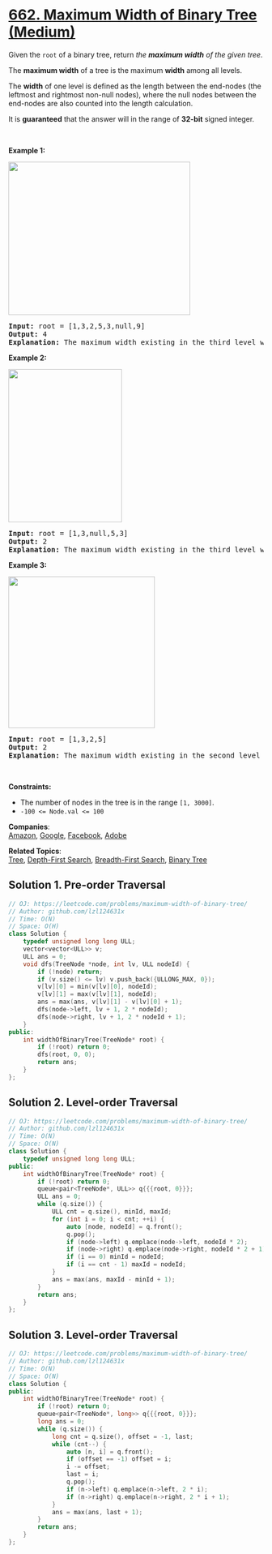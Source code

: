 # [662. Maximum Width of Binary Tree (Medium)](https://leetcode.com/problems/maximum-width-of-binary-tree/)

<p>Given the <code>root</code> of a binary tree, return <em>the <strong>maximum width</strong> of the given tree</em>.</p>

<p>The <strong>maximum width</strong> of a tree is the maximum <strong>width</strong> among all levels.</p>

<p>The <strong>width</strong> of one level is defined as the length between the end-nodes (the leftmost and rightmost non-null nodes), where the null nodes between the end-nodes are also counted into the length calculation.</p>

<p>It is <strong>guaranteed</strong> that the answer will in the range of <strong>32-bit</strong> signed integer.</p>

<p>&nbsp;</p>
<p><strong>Example 1:</strong></p>
<img alt="" src="https://assets.leetcode.com/uploads/2021/05/03/width1-tree.jpg" style="width: 359px; height: 302px;">
<pre><strong>Input:</strong> root = [1,3,2,5,3,null,9]
<strong>Output:</strong> 4
<strong>Explanation:</strong> The maximum width existing in the third level with the length 4 (5,3,null,9).
</pre>

<p><strong>Example 2:</strong></p>
<img alt="" src="https://assets.leetcode.com/uploads/2021/05/03/width2-tree.jpg" style="width: 224px; height: 302px;">
<pre><strong>Input:</strong> root = [1,3,null,5,3]
<strong>Output:</strong> 2
<strong>Explanation:</strong> The maximum width existing in the third level with the length 2 (5,3).
</pre>

<p><strong>Example 3:</strong></p>
<img alt="" src="https://assets.leetcode.com/uploads/2021/05/03/width3-tree.jpg" style="width: 289px; height: 299px;">
<pre><strong>Input:</strong> root = [1,3,2,5]
<strong>Output:</strong> 2
<strong>Explanation:</strong> The maximum width existing in the second level with the length 2 (3,2).
</pre>

<p>&nbsp;</p>
<p><strong>Constraints:</strong></p>

<ul>
	<li>The number of nodes in the tree is in the range <code>[1, 3000]</code>.</li>
	<li><code>-100 &lt;= Node.val &lt;= 100</code></li>
</ul>


**Companies**:  
[Amazon](https://leetcode.com/company/amazon), [Google](https://leetcode.com/company/google), [Facebook](https://leetcode.com/company/facebook), [Adobe](https://leetcode.com/company/adobe)

**Related Topics**:  
[Tree](https://leetcode.com/tag/tree/), [Depth-First Search](https://leetcode.com/tag/depth-first-search/), [Breadth-First Search](https://leetcode.com/tag/breadth-first-search/), [Binary Tree](https://leetcode.com/tag/binary-tree/)

## Solution 1. Pre-order Traversal

```cpp
// OJ: https://leetcode.com/problems/maximum-width-of-binary-tree/
// Author: github.com/lzl124631x
// Time: O(N)
// Space: O(H)
class Solution {
    typedef unsigned long long ULL;
    vector<vector<ULL>> v;
    ULL ans = 0;
    void dfs(TreeNode *node, int lv, ULL nodeId) {
        if (!node) return;
        if (v.size() <= lv) v.push_back({ULLONG_MAX, 0});
        v[lv][0] = min(v[lv][0], nodeId);
        v[lv][1] = max(v[lv][1], nodeId);
        ans = max(ans, v[lv][1] - v[lv][0] + 1);
        dfs(node->left, lv + 1, 2 * nodeId);
        dfs(node->right, lv + 1, 2 * nodeId + 1);
    }
public:
    int widthOfBinaryTree(TreeNode* root) {
        if (!root) return 0;
        dfs(root, 0, 0);
        return ans;
    }
};
```

## Solution 2. Level-order Traversal

```cpp
// OJ: https://leetcode.com/problems/maximum-width-of-binary-tree/
// Author: github.com/lzl124631x
// Time: O(N)
// Space: O(N)
class Solution {
    typedef unsigned long long ULL;
public:
    int widthOfBinaryTree(TreeNode* root) {
        if (!root) return 0;
        queue<pair<TreeNode*, ULL>> q{{{root, 0}}};
        ULL ans = 0;
        while (q.size()) {
            ULL cnt = q.size(), minId, maxId; 
            for (int i = 0; i < cnt; ++i) {
                auto [node, nodeId] = q.front();
                q.pop();
                if (node->left) q.emplace(node->left, nodeId * 2);
                if (node->right) q.emplace(node->right, nodeId * 2 + 1);
                if (i == 0) minId = nodeId;
                if (i == cnt - 1) maxId = nodeId;
            }
            ans = max(ans, maxId - minId + 1);
        }
        return ans;
    }
};
```

## Solution 3. Level-order Traversal

```cpp
// OJ: https://leetcode.com/problems/maximum-width-of-binary-tree/
// Author: github.com/lzl124631x
// Time: O(N)
// Space: O(N)
class Solution {
public:
    int widthOfBinaryTree(TreeNode* root) {
        if (!root) return 0;
        queue<pair<TreeNode*, long>> q{{{root, 0}}};
        long ans = 0;
        while (q.size()) {
            long cnt = q.size(), offset = -1, last;
            while (cnt--) {
                auto [n, i] = q.front();
                if (offset == -1) offset = i;
                i -= offset;
                last = i;
                q.pop();
                if (n->left) q.emplace(n->left, 2 * i);
                if (n->right) q.emplace(n->right, 2 * i + 1);
            }
            ans = max(ans, last + 1);
        }
        return ans;
    }
};
```